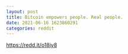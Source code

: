 ```yaml
--- 
layout: post 
title: Bitcoin empowers people. Real people. 
date: 2021-06-16 1623860291 
categories: reddit 
--- 
```

https://redd.it/o18iy8